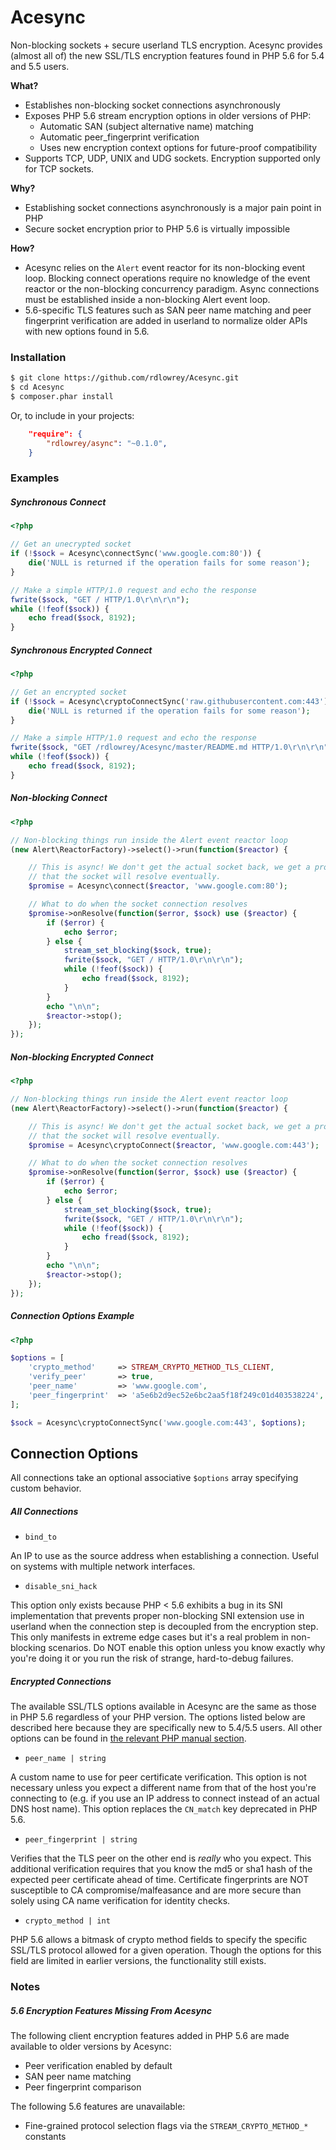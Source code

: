Acesync
=======

Non-blocking sockets + secure userland TLS encryption. Acesync provides (almost all of) the new
SSL/TLS encryption features found in PHP 5.6 for 5.4 and 5.5 users.

**What?**

- Establishes non-blocking socket connections asynchronously
- Exposes PHP 5.6 stream encryption options in older versions of PHP:
    * Automatic SAN (subject alternative name) matching
    * Automatic peer_fingerprint verification
    * Uses new encryption context options for future-proof compatibility
- Supports TCP, UDP, UNIX and UDG sockets. Encryption supported only for TCP sockets.

**Why?**

- Establishing socket connections asynchronously is a major pain point in PHP
- Secure socket encryption prior to PHP 5.6 is virtually impossible

**How?**

- Acesync relies on the `Alert` event reactor for its non-blocking event loop. Blocking
  connect operations require no knowledge of the event reactor or the non-blocking
  concurrency paradigm. Async connections must be established inside a non-blocking
  Alert event loop.
- 5.6-specific TLS features such as SAN peer name matching and peer fingerprint
  verification are added in userland to normalize older APIs with new options
  found in 5.6.




### Installation

```bash
$ git clone https://github.com/rdlowrey/Acesync.git
$ cd Acesync
$ composer.phar install
```

Or, to include in your projects:

```json
    "require": {
        "rdlowrey/async": "~0.1.0",
    }
```




### Examples

##### Synchronous Connect

```php
<?php

// Get an unecrypted socket
if (!$sock = Acesync\connectSync('www.google.com:80')) {
    die('NULL is returned if the operation fails for some reason');
}

// Make a simple HTTP/1.0 request and echo the response
fwrite($sock, "GET / HTTP/1.0\r\n\r\n");
while (!feof($sock)) {
    echo fread($sock, 8192);
}

```

##### Synchronous Encrypted Connect

```php
<?php

// Get an encrypted socket
if (!$sock = Acesync\cryptoConnectSync('raw.githubusercontent.com:443')) {
    die('NULL is returned if the operation fails for some reason');
}

// Make a simple HTTP/1.0 request and echo the response
fwrite($sock, "GET /rdlowrey/Acesync/master/README.md HTTP/1.0\r\n\r\n");
while (!feof($sock)) {
    echo fread($sock, 8192);
}

```

##### Non-blocking Connect

```php
<?php

// Non-blocking things run inside the Alert event reactor loop
(new Alert\ReactorFactory)->select()->run(function($reactor) {

    // This is async! We don't get the actual socket back, we get a promise
    // that the socket will resolve eventually.
    $promise = Acesync\connect($reactor, 'www.google.com:80');

    // What to do when the socket connection resolves
    $promise->onResolve(function($error, $sock) use ($reactor) {
        if ($error) {
            echo $error;
        } else {
            stream_set_blocking($sock, true);
            fwrite($sock, "GET / HTTP/1.0\r\n\r\n");
            while (!feof($sock)) {
                echo fread($sock, 8192);
            }
        }
        echo "\n\n";
        $reactor->stop();
    });
});

```

##### Non-blocking Encrypted Connect

```php
<?php

// Non-blocking things run inside the Alert event reactor loop
(new Alert\ReactorFactory)->select()->run(function($reactor) {

    // This is async! We don't get the actual socket back, we get a promise
    // that the socket will resolve eventually.
    $promise = Acesync\cryptoConnect($reactor, 'www.google.com:443');

    // What to do when the socket connection resolves
    $promise->onResolve(function($error, $sock) use ($reactor) {
        if ($error) {
            echo $error;
        } else {
            stream_set_blocking($sock, true);
            fwrite($sock, "GET / HTTP/1.0\r\n\r\n");
            while (!feof($sock)) {
                echo fread($sock, 8192);
            }
        }
        echo "\n\n";
        $reactor->stop();
    });
});

```

##### Connection Options Example

```php
<?php

$options = [
    'crypto_method'     => STREAM_CRYPTO_METHOD_TLS_CLIENT,
    'verify_peer'       => true,
    'peer_name'         => 'www.google.com',
    'peer_fingerprint'  => 'a5e6b2d9ec52e6bc2aa5f18f249c01d403538224',
];

$sock = Acesync\cryptoConnectSync('www.google.com:443', $options);

```




## Connection Options

All connections take an optional associative `$options` array specifying custom behavior.

##### All Connections

- `bind_to`

An IP to use as the source address when establishing a connection. Useful on systems
with multiple network interfaces.

- `disable_sni_hack`

This option only exists because PHP < 5.6 exhibits a bug in its SNI implementation that prevents
proper non-blocking SNI extension use in userland when the connection step is decoupled
from the encryption step. This only manifests in extreme edge cases but it's a real
problem in non-blocking scenarios. Do NOT enable this option unless you know exactly why
you're doing it or you run the risk of strange, hard-to-debug failures.

##### Encrypted Connections

The available SSL/TLS options available in Acesync are the same as those in PHP 5.6 regardless of
your PHP version. The options listed below are described here because they are specifically new
to 5.4/5.5 users. All other options can be found in [the relevant PHP manual section][man-ssl-ctx].


- `peer_name | string`

A custom name to use for peer certificate verification. This option is not necessary unless you
expect a different name from that of the host you're connecting to (e.g. if you use an IP address
to connect instead of an actual DNS host name). This option replaces the `CN_match` key deprecated
in PHP 5.6.

- `peer_fingerprint | string`

Verifies that the TLS peer on the other end is *really* who you expect. This additional verification
requires that you know the md5 or sha1 hash of the expected peer certificate ahead of time.
Certificate fingerprints are NOT susceptible to CA compromise/malfeasance and are more secure
than solely using CA name verification for identity checks.

- `crypto_method | int`

PHP 5.6 allows a bitmask of crypto method fields to specify the specific SSL/TLS protocol allowed
for a given operation. Though the options for this field are limited in earlier versions, the
functionality still exists.




### Notes

##### 5.6 Encryption Features Missing From Acesync

The following client encryption features added in PHP 5.6 are made available to older versions by
Acesync:

- Peer verification enabled by default
- SAN peer name matching
- Peer fingerprint comparison

The following 5.6 features are unavailable:

- Fine-grained protocol selection flags via the `STREAM_CRYPTO_METHOD_*` constants








[man-ssl-ctx]: http://php.net/manual/en/context.ssl.php



